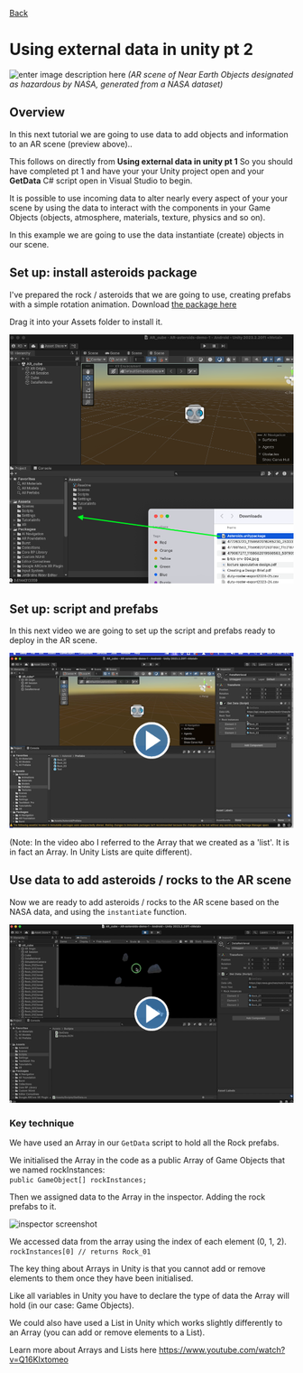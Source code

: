 [Back](https://uwetom.github.io/media-production-worksheets)

# Using external data in unity pt 2

![enter image description here](https://raw.githubusercontent.com/uwetom/media-production-worksheets/refs/heads/master/wk-unity-external-data-2/images/asteroids.gif)
*(AR scene of Near Earth Objects designated as hazardous by NASA, generated from a NASA dataset)*

## Overview
In this next tutorial we are going to use  data to add objects and information to an AR scene (preview above)..

This follows on directly from **Using external data in unity pt 1** So you should have completed pt 1 and have your your Unity project open and your **GetData** C# script open in Visual Studio to begin.

It is possible to use incoming data to alter nearly every aspect of your your scene by using the data to interact with the components in your Game Objects (objects, atmosphere, materials, texture, physics and so on). 

In this example we are going to use the data instantiate (create) objects in our scene.

## Set up: install asteroids package

I've prepared the rock / asteroids that we are going to use, creating prefabs with a simple rotation animation. Download [the package here](https://github.com/uwetom/media-production-worksheets/raw/refs/heads/master/wk-unity-external-data-2/Asteroids.unitypackage) 

Drag it into your Assets folder to install it.

![Inspector screenshot](https://raw.githubusercontent.com/uwetom/media-production-worksheets/refs/heads/master/wk-unity-external-data-2/images/install-rocks.png)

## Set up: script and prefabs
In this next video we are going to set up the script and prefabs ready to deploy in the AR scene.

[<img src="https://raw.githubusercontent.com/uwetom/media-production-worksheets/refs/heads/master/wk-unity-external-data-2/images/edit-prefab-video.png">](https://uwe.cloud.panopto.eu/Panopto/Pages/Viewer.aspx?id=18c829c7-389e-48d9-8617-b28701019986)

(Note: In the video abo I referred to the Array that we created as a 'list'. It is in fact an Array. In Unity Lists are quite different).

## Use data to add asteroids / rocks to the AR scene
Now we are ready to add asteroids / rocks to the AR scene based on the NASA data, and using the ```instantiate``` function.

[<img src="https://raw.githubusercontent.com/uwetom/media-production-worksheets/refs/heads/master/wk-unity-external-data-2/images/add-rocks.png">](https://uwe.cloud.panopto.eu/Panopto/Pages/Viewer.aspx?id=de75c10d-37ff-4556-955e-b28900b87d0c)


### Key technique
We have used an Array in our ```GetData``` script to hold all the Rock prefabs.

We initialised the Array in the code as a public Array of Game Objects that we named rockInstances:   
```public GameObject[] rockInstances;```   

Then we assigned data to the Array in the inspector. Adding the rock prefabs to it.   

![inspector screenshot](https://raw.githubusercontent.com/uwetom/media-production-worksheets/refs/heads/master/wk-unity-external-data-2/images/assign-array.png)

We accessed data from the array using the index of each element (0, 1, 2).   
```rockInstances[0] // returns Rock_01```

The key thing about Arrays in Unity is that you cannot add or remove elements to them once they have been initialised.

Like all variables in Unity you have to declare the type of data the Array will hold (in our case: Game Objects).

We could also have used a List in Unity which works slightly differently to an Array (you can add or remove elements to a List).

Learn more about Arrays and Lists here
https://www.youtube.com/watch?v=Q16KIxtomeo
<!--stackedit_data:
eyJoaXN0b3J5IjpbLTM3MTA2NDcxMywtNDUxMTUxODc4LDg4Nj
I2ODgzOCw2ODA1NzMwLC04MDYyMzY2NDAsLTE4NjE3MzI0MTQs
LTQ3MDc4OTI4LC00ODg0MjUxOTQsLTIyNzE4ODY2MywtMTIyMD
c3NDM1Nyw3NDI4Njc5NTMsOTc4OTQzMzIwLDcyNTI4MjQwNCwt
ODk0MzQyNzU0LC0zMTAzNjgyNDgsLTgyNjM1NzAxMSwtODQzOT
k1OTgyXX0=
-->